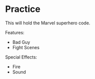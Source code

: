 # Practice

This will hold the Marvel superhero code.

Features:
* Bad Guy
* Fight Scenes


Special Effects:
* Fire
* Sound